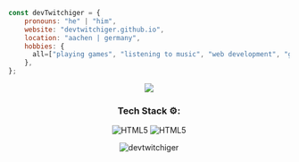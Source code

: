 ```javascript
const devTwitchiger = {
    pronouns: "he" | "him",
    website: "devtwitchiger.github.io",
    location: "aachen | germany",
    hobbies: {
      all=["playing games", "listening to music", "web development", "going out with friends"]
    },
};
```
<p align="center"> <img src="https://github.com/devTwitchiger/devTwitchiger/blob/main/source.gif" /> </p>
<h3 align="center">Tech Stack ⚙️:</h3>
<p align="center">
  <img alt="HTML5" src="https://img.shields.io/badge/-HTML5-ffb400?style=flat-square&logo=html5&logoColor=white" />
  <img alt="HTML5" src="https://img.shields.io/badge/-CCS3-ffb400?style=flat-square&logo=css3&logoColor=white" />
</p>
<p align="center" height='130px'> <img src="https://github-readme-stats.vercel.app/api/top-langs/?username=devtwitchiger&layout=compact&show_icons=true&theme=github_dark&hide_title=true" alt="devtwitchiger"/> </p>
